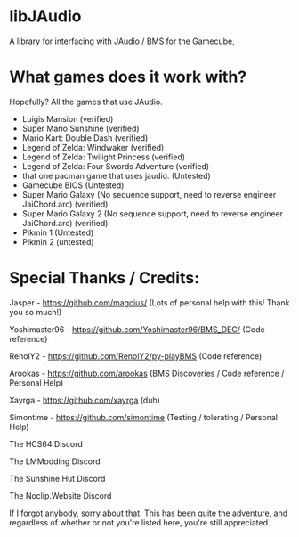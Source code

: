 # libJAudio
A library for interfacing with JAudio / BMS for the Gamecube,

# What games does it work with?
Hopefully? All the games that use JAudio.
  * Luigis Mansion (verified)
  * Super Mario Sunshine  (verified)
  * Mario Kart: Double Dash  (verified) 
  * Legend of Zelda: Windwaker (verified)
  * Legend of Zelda: Twilight Princess (verified) 
  * Legend of Zelda: Four Swords Adventure (verified) 
  * that one pacman game that uses jaudio. (Untested)
  * Gamecube BIOS (Untested)
  * Super Mario Galaxy (No sequence support, need to reverse engineer JaiChord.arc)  (verified)
  * Super Mario Galaxy 2 (No sequence support, need to reverse engineer JaiChord.arc)  (verified)
  * Pikmin 1 (Untested) 
  * Pikmin 2 (untested) 
  

  
# Special Thanks / Credits: 

Jasper - https://github.com/magcius/  (Lots of personal help with this! Thank you so much!)

Yoshimaster96 - https://github.com/Yoshimaster96/BMS_DEC/ (Code reference)

RenolY2 - https://github.com/RenolY2/py-playBMS  (Code reference)
 
Arookas - https://github.com/arookas (BMS Discoveries / Code reference / Personal Help)

Xayrga - https://github.com/xayrga (duh)

Simontime - https://github.com/simontime (Testing / tolerating / Personal Help) 

The HCS64 Discord

The LMModding Discord

The Sunshine Hut Discord

The Noclip.Website Discord

If I forgot anybody, sorry about that. This has been quite the adventure, and regardless of whether or not you're listed here, you're still appreciated.

